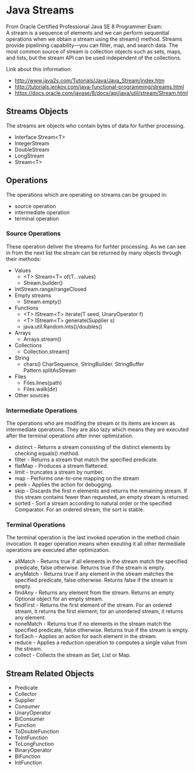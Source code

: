 # Java Streams

From Oracle Certified Professional Java SE 8 Programmer Exam:<br>
A stream is a sequence of elements and we can perform sequential operations when we obtain a stream using the stream() method. Streams provide pipelining capability—you can filter, map, and search data. The most common source of stream is collection objects such as sets, maps, and lists, but the stream API can be used independent of the collections.

Link about this information:
* http://www.java2s.com/Tutorials/Java/Java_Stream/index.htm
* http://tutorials.jenkov.com/java-functional-programming/streams.html
* https://docs.oracle.com/javase/8/docs/api/java/util/stream/Stream.html

## Streams Objects

The streams are objects who contain bytes of data for further processing.

* Interface Stream\<T\>
* IntegerStream
* DoubleStream
* LongStream
* Stream\<T\>

## Operations

The operations which are operating on streams can be grouped in:
* source operation
* intermediate operation
* terminal operation

### Source Operations

These operation deliver the streams for furhter processing. As we can see in from the next list the stream can be returned by many objects through their methods:
  * Values
    * \<T\> Stream\<T\> of(T...values)
    * Stream.<T>builder()    
  * IntStream.range/rangeClosed
  * Empty streams
    * Stream.empty() 
  * Functions
    * \<T\> IStream\<T\> iterate(T  seed, UnaryOperator<T>  f)
    * \<T\> IStream\<T\> generate(Supplier<T> s)
    * java.util.Random.ints()/doubles()
  * Arrays
    * Arrays.stream()
  * Collections
    * Collection.stream()
  * String
    * chars()
    CharSequence, StringBuilder. StringBuffer
    Pattern.splitAsStream
  * Files
    * Files.lines(path)
    * Files.walk(dir)
  * Other sources

### Intermediate Operations

The operations who are modifing the stream or its items are known as intermediate operations. They are also lazy which means they are executed after the terminal operations after inner optimization.

  * distinct - Returns a stream consisting of the distinct elements by checking equals() method.
  * filter - Returns a stream that match the specified predicate.
  * flatMap - Produces a stream flattened.
  * limit - truncates a stream by number.
  * map - Performs one-to-one mapping on the stream
  * peek - Applies the action for debugging.
  * skip - Discards the first n elements and returns the remaining stream. If this stream contains fewer than requested, an empty stream is returned.
  * sorted - Sort a stream according to natural order or the specified Comparator. For an ordered stream, the sort is stable.

### Terminal Operations

The terminal operation is the last invoked operation in the method chain invocation. It eager operation means when exeuting it all other itermediate operations are executed after optimization.

  * allMatch - Returns true if all elements in the stream match the specified predicate, false otherwise. Returns true if the stream is empty.
  * anyMatch - Returns true if any element in the stream matches the specified predicate, false otherwise. Returns false if the stream is empty.
  * findAny - Returns any element from the stream. Returns an empty Optional object for an empty stream.
  * findFirst - Returns the first element of the stream. For an ordered stream, it returns the first element; for an unordered stream, it returns any element.
  * noneMatch - Returns true if no elements in the stream match the specified predicate, false otherwise. Returns true if the stream is empty.
  * forEach - Applies an action for each element in the stream.
  * reduce - Applies a reduction operation to computes a single value from the stream.
  * collect - Collects the stream as Set, List or Map.

## Stream Related Objects
 
 * Predicate
 * Collector
 * Supplier
 * Consumer
 * UnaryOperator
 * BiConsumer
 * Function
 * ToDoubleFunction
 * ToIntFunction
 * ToLongFunction
 * BinaryOperator
 * BiFunction 
 * IntFunction
